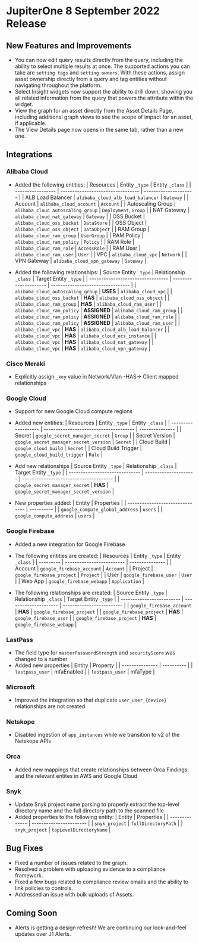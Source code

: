 # JupiterOne 8 September 2022 Release

## New Features and Improvements
- You can now edit query results directly from the query, including the ability to select multiple results at once. The supported actions you can take are `setting tags` and `setting owners`. With these actions, assign asset ownership directly from a query and tag entities without navigating throughout the platform. 
- Select Insight widgets now support the ability to drill down, showing you all related information from the query that powers the attribute within the widget. 
- View the graph for an asset directly from the Asset Details Page, including additional graph views to see the scope of impact for an asset, if applicable. 
- The View Details page now opens in the same tab, rather than a new one. 

## Integrations
### Alibaba Cloud
  - Added the following entities:
    | Resources         | Entity `_type`                    | Entity `_class`       |
    | ----------------- | --------------------------------- | --------------------- |
    | ALB Load Balancer | `alibaba_cloud_alb_load_balancer` | `Gateway`             |
    | Account           | `alibaba_cloud_account`           | `Account`             |
    | Autoscaling Group | `alibaba_cloud_autoscaling_group` | `Deployment`, `Group` |
    | NAT Gateway       | `alibaba_cloud_nat_gateway`       | `Gateway`             |
    | OSS Bucket        | `alibaba_cloud_oss_bucket`        | `DataStore`           |
    | OSS Object        | `alibaba_cloud_oss_object`        | `DataObject`          |
    | RAM Group         | `alibaba_cloud_ram_group`         | `UserGroup`           |
    | RAM Policy        | `alibaba_cloud_ram_policy`        | `Policy`              |
    | RAM Role          | `alibaba_cloud_ram_role`          | `AccessRole`          |
    | RAM User          | `alibaba_cloud_ram_user`          | `User`                |
    | VPC               | `alibaba_cloud_vpc`               | `Network`             |
    | VPN Gateway       | `alibaba_cloud_vpn_gateway`       | `Gateway`             |

  - Added the following relationships:
    | Source Entity `_type`             | Relationship `_class` | Target Entity `_type`             |
    | --------------------------------- | --------------------- | --------------------------------- |
    | `alibaba_cloud_autoscaling_group` | **USES**              | `alibaba_cloud_vpc`               |
    | `alibaba_cloud_oss_bucket`        | **HAS**               | `alibaba_cloud_oss_object`        |
    | `alibaba_cloud_ram_group`         | **HAS**               | `alibaba_cloud_ram_user`          |
    | `alibaba_cloud_ram_policy`        | **ASSIGNED**          | `alibaba_cloud_ram_group`         |
    | `alibaba_cloud_ram_policy`        | **ASSIGNED**          | `alibaba_cloud_ram_role`          |
    | `alibaba_cloud_ram_policy`        | **ASSIGNED**          | `alibaba_cloud_ram_user`          |
    | `alibaba_cloud_vpc`               | **HAS**               | `alibaba_cloud_alb_load_balancer` |
    | `alibaba_cloud_vpc`               | **HAS**               | `alibaba_cloud_ecs_instance`      |
    | `alibaba_cloud_vpc`               | **HAS**               | `alibaba_cloud_nat_gateway`       |
    | `alibaba_cloud_vpc`               | **HAS**               | `alibaba_cloud_vpn_gateway`       |

### Cisco Meraki
  - Explicitly assign `_key` value in Network/Vlan -HAS-> Client mapped relationships

### Google Cloud
  - Support for new Google Cloud compute regions
  - Added new entities:
    | Resources           | Entity `_type`                         | Entity `_class` |
    | ------------------- | -------------------------------------- | --------------- |
    | Secret              | `google_secret_manager_secret`         | `Group`         |
    | Secret Version      | `google_secret_manager_secret_version` | `Secret`        |
    | Cloud Build         | `google_cloud_build`                   | `Secret`        |
    | Cloud Build Trigger | `google_cloud_build_trigger`           | `Rule`          |

  - Add new relationships
    | Source Entity `_type`          | Relationship `_class` | Target Entity `_type`                  |
    | ------------------------------ | --------------------- | -------------------------------------- |
    | `google_secret_manager_secret` | **HAS**               | `google_secret_manager_secret_version` |

  - New properties added:
    | Entity                          | Properties |
    | ------------------------------- | ---------- |
    | `google_compute_global_address` | `users`    |
    | `google_compute_address`        | `users`    |

### Google Firebase
  - Added a new integration for Google Firebase
  - The following entities are created:
    | Resources | Entity `_type`            | Entity `_class` |
    | --------- | ------------------------- | --------------- |
    | Account   | `google_firebase_account` | `Account`       |
    | Project   | `google_firebase_project` | `Project`       |
    | User      | `google_firebase_user`    | `User`          |
    | Web App   | `google_firebase_webapp`  | `Application`   |

  - The following relationships are created:
    | Source Entity `_type`     | Relationship `_class` | Target Entity `_type`     |
    | ------------------------- | --------------------- | ------------------------- |
    | `google_firebase_account` | **HAS**               | `google_firebase_project` |
    | `google_firebase_project` | **HAS**               | `google_firebase_user`    |
    | `google_firebase_project` | **HAS**               | `google_firebase_webapp`  |


### LastPass
  - The field type for `masterPasswordStrength`  and `securityScore` was changed to a number
  - Added new properties
    | Entity          | Property   |
    | --------------- | ---------- |
    | `lastpass_user` | mfaEnabled |
    | `lastpass_user` | mfaType    |

### Microsoft
  - Improved the integration so that duplicate `user_user_{device}` relationships are not created.

### Netskope
  - Disabled ingestion of `app_instances` while we transition to v2 of the Netskope APIs

### Orca
  - Added new mappings that create relationships between Orca Findings and the relevant entites in AWS and Google Cloud

### Snyk
  - Update Snyk project name parsing to properly extract the top-level directory name and the full directory path to the scanned file
  - Added properties to the following entity:
    | Entity         | Properties              |
    | -------------- | ----------------------- |
    | `snyk_project` | `fullDirectoryPath`     |
    | `snyk_project` | `topLevelDirectoryName` |

## Bug Fixes
-  Fixed a number of issues related to the graph. 
-  Resolved a problem with uploading evidence to a compliance framework. 
-  Fixed a few bugs related to compliance review emails and the ability to link policies to controls.
-  Addressed an issue with bulk uploads of Assets.


## Coming Soon
- Alerts is getting a design refresh! We are continuing our look-and-feel updates over J1 Alerts. 
